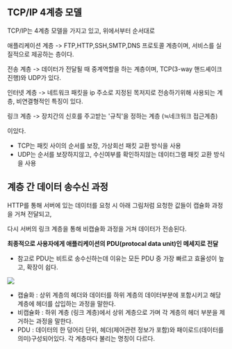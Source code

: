 ## TCP/IP 4계층 모델
TCP/IP는 4계층 모델을 가지고 있고, 위에서부터 순서대로

애플리케이션 계층 -> FTP,HTTP,SSH,SMTP,DNS 프로토콜 계층이며, 서비스를 실질적으로 제공하는 층이다.

전송 계층 -> 데이터가 전달될 때 중계역할을 하는 계층이며, TCP(3-way 핸드셰이크 진행)와 UDP가 있다. 

인터넷 계층 -> 네트워크 패킷을 ip 주소로 지정된 목저지로 전송하기위해 사용되는 계층, 비연결형적인 특징이 있다.

링크 계층 -> 장치간의 신호를 주고받는 '규칙'을 정하는 계층 (≒네크워크 접근계층)

이있다.



* TCP는 패킷 사이의 순서를 보장, 가상회선 패킷 교환 방식을 사용
* UDP는 순서를 보장하지않고, 수신여부를 확인하지않는 데이터그램 패킷 교환 방식을 사용


## 계층 간 데이터 송수신 과정

HTTP를 통해 서버에 있는 데이터를 요청 시 아래 그림처럼 요청한 값들이 캡슐화 과정을 거쳐 전달되고,

다시 서버의 링크 계층을 통해 비캡슐화 과정을 거쳐 데이터가 전송된다.

**최종적으로 사용자에게 애플리케이션의 PDU(protocal data unit)인 메세지로 전달**
* 참고로 PDU는 비트로 송수신하는데 이유는 모든 PDU 중 가장 빠르고 효율성이 높고, 확장이 쉽다.


<img src="https://thebook.io/img/080326/094_1.jpg">



* 캡슐화 : 상위 계층의 헤더와 데이터를 하위 계층의 데이터부분에 포함시키고 해당 계층에 헤더를 삽입하는 과정을 말한다.
* 비캡슐화 : 하위 계층 (링크 계층)에서 상위 계층으로 가며 각 계층의 헤더 부분을 제거하는 과정을 말한다.
* PDU : 데이터의 한 덩어리 단위, 헤더(제어관련 정보가 포함)와 패이로드(데이터를 의미)구성되어있다. 각 계층마다 불리는 명칭이 다르다.

